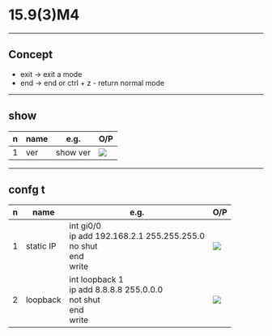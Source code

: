 # 15.9(3)M4

---

## Concept
* exit -> exit a mode
* end -> end or ctrl + z - return normal mode

---

## show
|n|name|e.g.|O/P|
|-|----|----|---|
|1|ver |show ver|[<img src="https://i.imgur.com/AcsyDSC.png">](https://i.imgur.com/AcsyDSC.png)|

---

## confg t
|n|name|e.g.|O/P|
|-|----|----|---|
|1|static IP|int gi0/0<br/>ip add 192.168.2.1 255.255.255.0 <br/> no shut <br/> end <br/> write|[<img src="https://i.imgur.com/tWHnDRa.png">](https://i.imgur.com/tWHnDRa.png)|
|2|loopback|int loopback 1 <br/> ip add 8.8.8.8 255.0.0.0 <br/> not shut <br/> end <br/> write|[<img src="https://i.imgur.com/CgR3rkB.png">](https://i.imgur.com/CgR3rkB.png)|
